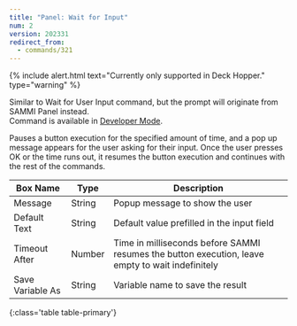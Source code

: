 ```yaml
---
title: "Panel: Wait for Input"
num: 2
version: 202331
redirect_from:
  - commands/321
---
```


{% include alert.html text="Currently only supported in Deck Hopper." type="warning" %} 

Similar to Wait for User Input command, but the prompt will originate from SAMMI Panel instead.  
Command is available in [Developer Mode](https://sammi.solutions/docs/faq/general#developermode).

Pauses a button execution for the specified amount of time, and a pop up message appears for the user asking for their input. Once the user presses OK or the time runs out, it resumes the button execution and continues with the rest of the commands.


| Box Name | Type | Description | 
|-------|--------|--------
|Message| String | Popup message to show the user
|Default Text | String | Default value prefilled in the input field 
|Timeout After | Number | Time in milliseconds before SAMMI resumes the button execution, leave empty to wait indefinitely
|Save Variable As | String | Variable name to save the result
{:class='table table-primary'}
